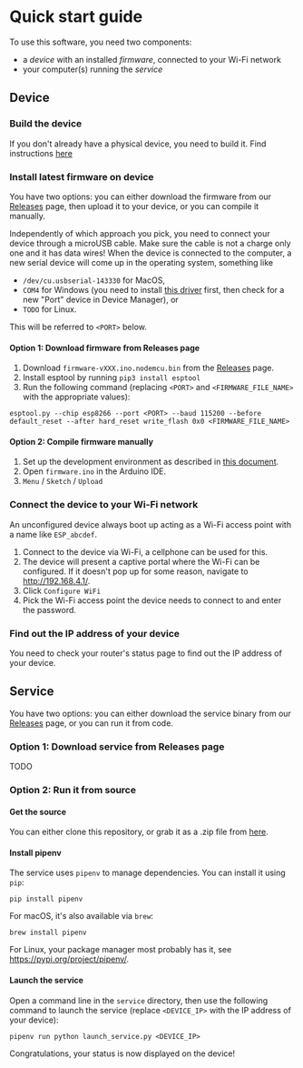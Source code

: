 # Quick start guide

To use this software, you need two components:
- a _device_ with an installed _firmware_, connected to your Wi-Fi network
- your computer(s) running the _service_

## Device

### Build the device

If you don't already have a physical device, you need to build it. Find instructions [here](BuildTheDevice.md)

### Install latest firmware on device

You have two options: you can either download the firmware from our [Releases] page, then upload it to your device, or you can compile it manually.

Independently of which approach you pick, you need to connect your device through a microUSB cable.
Make sure the cable is not a charge only one and it has data wires!
When the device is connected to the computer, a new serial device will come up in the operating system, something like

- `/dev/cu.usbserial-143330` for MacOS,
- `COM4` for Windows (you need to install [this driver](https://github.com/nodemcu/nodemcu-devkit/blob/master/Drivers/CH341SER_WINDOWS.zip) first, then check for a new "Port" device in Device Manager), or
- `TODO` for Linux.

This will be referred to `<PORT>` below.

#### Option 1: Download firmware from Releases page

1. Download `firmware-vXXX.ino.nodemcu.bin` from the [Releases] page.
2. Install esptool by running `pip3 install esptool`
3. Run the following command (replacing `<PORT>` and `<FIRMWARE_FILE_NAME>` with the appropriate values):

```
esptool.py --chip esp8266 --port <PORT> --baud 115200 --before default_reset --after hard_reset write_flash 0x0 <FIRMWARE_FILE_NAME>
```

#### Option 2: Compile firmware manually

1. Set up the development environment as described in [this document](../firmware/README.md).
2. Open `firmware.ino` in the Arduino IDE.
3. `Menu` / `Sketch` / `Upload`

### Connect the device to your Wi-Fi network

An unconfigured device always boot up acting as a Wi-Fi access point with a name like `ESP_abcdef`.

1. Connect to the device via Wi-Fi, a cellphone can be used for this.
2. The device will present a captive portal where the Wi-Fi can be configured.
   If it doesn't pop up for some reason, navigate to http://192.168.4.1/.
3. Click `Configure WiFi`
4. Pick the Wi-Fi access point the device needs to connect to and enter the password.

### Find out the IP address of your device

You need to check your router's status page to find out the IP address of your device.

## Service

You have two options: you can either download the service binary from our [Releases] page, or you can run it from code.

### Option 1: Download service from Releases page

TODO

### Option 2: Run it from source

#### Get the source

You can either clone this repository, or grab it as a .zip file from [here](https://github.com/Formlabs/Hackathon-2021-CheckMeet/archive/refs/heads/master.zip).

#### Install pipenv

The service uses `pipenv` to manage dependencies. You can install it using `pip`:

```
pip install pipenv
```

For macOS, it's also available via `brew`:

```
brew install pipenv
```

For Linux, your package manager most probably has it, see https://pypi.org/project/pipenv/.

#### Launch the service

Open a command line in the `service` directory, then use the following command to launch the service (replace `<DEVICE_IP>` with the IP address of your device):

```
pipenv run python launch_service.py <DEVICE_IP>
```

Congratulations, your status is now displayed on the device!

[Releases]: https://github.com/Formlabs/Hackathon-2021-CheckMeet/releases
